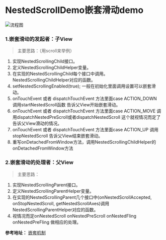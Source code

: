 # NestedScrollDemo嵌套滑动demo

![流程图](https://upload-images.jianshu.io/upload_images/1458573-8de7ad21ecfa0e82.png?imageMogr2/auto-orient/strip%7CimageView2/2/w/800/format/webp)

### 1.嵌套滑动的发起者：子View

> 主要思路：（用scroll来举例）
1. 实现NestedScrollingChild接口。
2. 定义NestedScrollingChildHelper变量。
3. 在实现的NestedScrollingChild每个接口中调用。NestedScrollingChildHelper对应的函数。
4. setNestedScrollingEnabled(true); 一般在初始化里面调用设置可以嵌套滑动。
5. onTouchEvent 或者 dispatchTouchEvent 方法里面case ACTION_DOWN 调用startNestedScroll函数 告诉父View开始嵌套滑动。
6. onTouchEvent 或者 dispatchTouchEvent 方法里面case ACTION_MOVE 调用dispatchNestedPreScroll或者dispatchNestedScroll 这个就视情况而定了告诉父View滑动的情况。
7. onTouchEvent 或者 dispatchTouchEvent 方法里面case ACTION_UP 调用stopNestedScroll 告诉父View结束嵌套滑动。
8. 重写onDetachedFromWindow方法，调用NestedScrollingChildHelper的onDetachedFromWindow方法
### 2.嵌套滑动的处理者：父View
> 主要思路：
1. 实现NestedScrollingParent接口。
2. 定义NestedScrollingParentHelper变量。
3. 在实现的NestedScrollingParent几个接口中(onNestedScrollAccepted, onStopNestedScroll, getNestedScrollAxes)调用NestedScrollingParentHelper对应的函数。
4. 视情况而定onNestedScroll onNestedPreScroll onNestedFling onNestedPreFling 做相应的处理。

**参考地址：** [嵌套机制](https://www.jianshu.com/p/e333f11f29aa)
